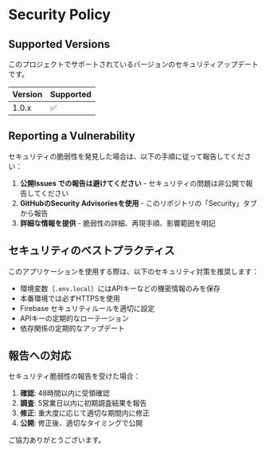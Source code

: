 # Security Policy

## Supported Versions

このプロジェクトでサポートされているバージョンのセキュリティアップデートです。

| Version | Supported          |
| ------- | ------------------ |
| 1.0.x   | :white_check_mark: |

## Reporting a Vulnerability

セキュリティの脆弱性を発見した場合は、以下の手順に従って報告してください：

1. **公開Issues での報告は避けてください** - セキュリティの問題は非公開で報告してください
2. **GitHubのSecurity Advisoriesを使用** - このリポジトリの「Security」タブから報告
3. **詳細な情報を提供** - 脆弱性の詳細、再現手順、影響範囲を明記

## セキュリティのベストプラクティス

このアプリケーションを使用する際は、以下のセキュリティ対策を推奨します：

- 環境変数（`.env.local`）にはAPIキーなどの機密情報のみを保存
- 本番環境では必ずHTTPSを使用
- Firebase セキュリティルールを適切に設定
- APIキーの定期的なローテーション
- 依存関係の定期的なアップデート

## 報告への対応

セキュリティ脆弱性の報告を受けた場合：

1. **確認**: 48時間以内に受領確認
2. **調査**: 5営業日以内に初期調査結果を報告
3. **修正**: 重大度に応じて適切な期間内に修正
4. **公開**: 修正後、適切なタイミングで公開

ご協力ありがとうございます。